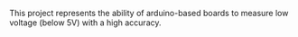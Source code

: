 This project represents the ability of arduino-based boards to measure low voltage (below 5V) with a high accuracy.